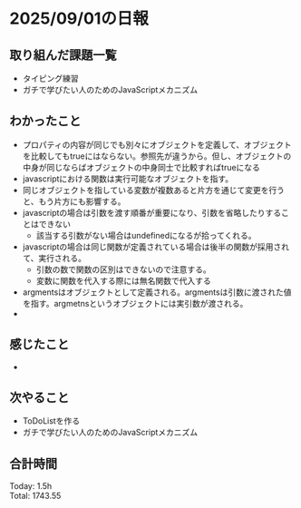 # 2025/09/01の日報
## 取り組んだ課題一覧
* タイピング練習
* ガチで学びたい人のためのJavaScriptメカニズム
## わかったこと 
* プロパティの内容が同じでも別々にオブジェクトを定義して、オブジェクトを比較してもtrueにはならない。参照先が違うから。但し、オブジェクトの中身が同じならばオブジェクトの中身同士で比較すればtrueになる
* javascriptにおける関数は実行可能なオブジェクトを指す。
* 同じオブジェクトを指している変数が複数あると片方を通じて変更を行うと、もう片方にも影響する。
* javascriptの場合は引数を渡す順番が重要になり、引数を省略したりすることはできない
  * 該当する引数がない場合はundefinedになるが拾ってくれる。 
* javascriptの場合は同じ関数が定義されている場合は後半の関数が採用されて、実行される。
  * 引数の数で関数の区別はできないので注意する。
  * 変数に関数を代入する際には無名関数で代入する
* argmentsはオブジェクトとして定義される。argmentsは引数に渡された値を指す。argmetnsというオブジェクトには実引数が渡される。
*     
## 感じたこと
* 
## 次やること
* ToDoListを作る
* ガチで学びたい人のためのJavaScriptメカニズム
##  合計時間 
Today: 1.5h<br>
Total: 1743.55
